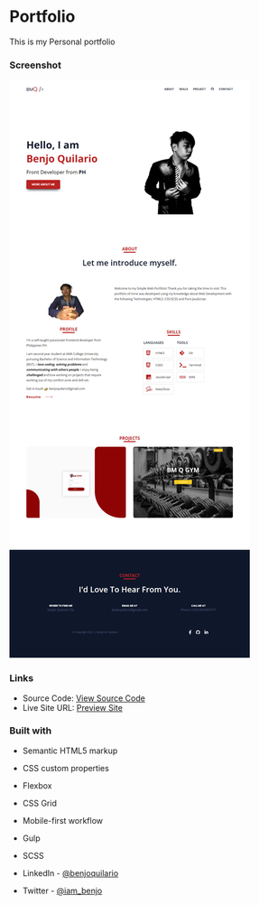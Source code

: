 # Portfolio

This is my Personal portfolio

### Screenshot

![](./screenshot.jpg)

### Links

- Source Code: [View Source Code](https://github.com/benjoquilario/Portfolio)
- Live Site URL: [Preview Site](https://portfolio-sigma-ten-27.vercel.app/)

### Built with

- Semantic HTML5 markup
- CSS custom properties
- Flexbox
- CSS Grid
- Mobile-first workflow
- Gulp
- SCSS


- LinkedIn - [@benjoquilario](https://www.linkedin.com/in/benjo-quilario-415a351bb/)
- Twitter - [@iam_benjo](https://twitter.com/iam_benjo)
